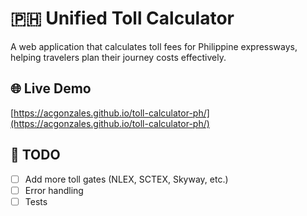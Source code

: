 # 🇵🇭 Unified Toll Calculator

A web application that calculates toll fees for Philippine expressways, helping travelers plan their journey costs effectively.

## 🌐 Live Demo
[https://acgonzales.github.io/toll-calculator-ph/](https://acgonzales.github.io/toll-calculator-ph/)

## 📝 TODO

- [ ] Add more toll gates (NLEX, SCTEX, Skyway, etc.)
- [ ] Error handling
- [ ] Tests
